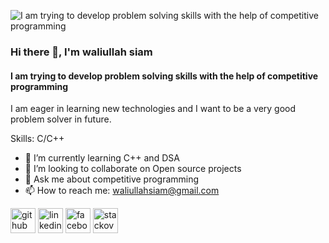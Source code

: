 ![I am trying to develop problem solving skills with the help of competitive programming](https://media-exp1.licdn.com/dms/image/D5616AQHCxuvZbavETA/profile-displaybackgroundimage-shrink_350_1400/0/1664765284246?e=1672876800&v=beta&t=FK6NDbHI_Kl2MZ5l-0iChFSXsvGsrCyWtyU18GUHDMk)

### Hi there 👋, I'm waliullah siam
#### I am trying to develop problem solving skills with the help of competitive programming


I am eager in learning new technologies and I want to be a very good problem solver in future.

Skills: C/C++
 
- 🌱 I’m currently learning C++ and DSA 
- 👯 I’m looking to collaborate on Open source projects 
- 💬 Ask me about competitive programming 
- 📫 How to reach me: waliullahsiam@gmail.com 


[<img src='https://cdn.jsdelivr.net/npm/simple-icons@3.0.1/icons/github.svg' alt='github' height='40'>](https://github.com/https://github.com/waliullahsiam)  [<img src='https://cdn.jsdelivr.net/npm/simple-icons@3.0.1/icons/linkedin.svg' alt='linkedin' height='40'>](https://www.linkedin.com/in/https://www.linkedin.com/in/waliullah-siam-14b008180//)  [<img src='https://cdn.jsdelivr.net/npm/simple-icons@3.0.1/icons/facebook.svg' alt='facebook' height='40'>](https://www.facebook.com/https://www.facebook.com/profile.php?id=100085966096535)  [<img src='https://cdn.jsdelivr.net/npm/simple-icons@3.0.1/icons/stackoverflow.svg' alt='stackoverflow' height='40'>](https://stackoverflow.com/users/https://stackoverflow.com/users/19252431/waliullah-siam)  

